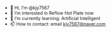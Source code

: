 - 👋 Hi, I’m @kjy7567
- 👀 I’m interested in Reflow Hot Plate now
- 🌱 I’m currently learning: Artificial Intelligent
- 📫 How to contact: email kjy7567@naver.com
<!---
kjy7567/kjy7567 is a ✨ special ✨ repository because its `README.md` (this file) appears on your GitHub profile.
You can click the Preview link to take a look at your changes.
--->

